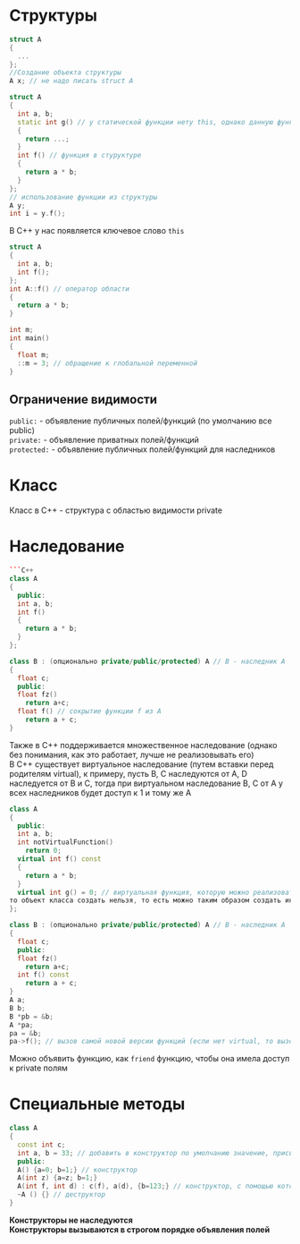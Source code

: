# Структуры 

```C++
struct A
{
  ...
};
//Создание объекта структуры
A x; // не надо писать struct A
```
```C++
struct A
{
  int a, b;
  static int g() // у статической функции нету this, однако данную функцию можно вызывать без объекта
  {
    return ...;
  }
  int f() // функция в стуруктуре
  {
    return a * b;
  }
};
// использование функции из структуры
A y;
int i = y.f();
```
В C++ у нас появляется ключевое слово `this`
```C++
struct A
{
  int a, b;
  int f();
};
int A::f() // оператор области
{
  return a * b;
}
```
```C++
int m;
int main()
{
  float m;
  ::m = 3; // обращение к глобальной переменной
}
```
## Ограничение видимости
`public:` - объявление публичных полей/функций (по умолчанию все public)\
`private:` - объявление приватных полей/функций\
`protected:` - объявление публичных полей/функций для наследников

# Класс

Класс в С++ - структура с областью видимости private

# Наследование

```C++
```C++
class A
{
  public:
  int a, b;
  int f() 
  {
    return a * b;
  }
};

class B : (опционально private/public/protected) A // B - наследник A
{
  float c;
  public:
  float fz()
    return a+c;
  float f() // сокрытие функции f из A
    return a + c;
}
```
Также в C++ поддерживается множественное наследование (однако без понимания, как это работает, лучше не реализовывать его)\
В C++ существует виртуальное наследование (путем вставки перед родителям virtual), к примеру, пусть B, C наследуются от A, D наследуется от B и C, тогда при виртуальном наследование B, C от A у всех наследников будет доступ к 1 и тому же A
```C++
class A
{
  public:
  int a, b;
  int notVirtualFunction()
    return 0;
  virtual int f() const
  {
    return a * b;
  }
  virtual int g() = 0; // виртуальная функция, которую можно реализовать в наследниках (если все функции в классе виртуальные,
то объект класса создать нельзя, то есть можно таким образом создать интерфейс)
};

class B : (опционально private/public/protected) A // B - наследник A
{
  float c;
  public:
  float fz()
    return a+c;
  int f() const 
    return a + c;
}
A a;
B b;
B *pb = &b;
A *pa;
pa = &b;
pa->f(); // вызов самой новой версии функций (если нет virtual, то вызов в зависимости от типа указателя)
```
Можно объявить функцию, как `friend` функцию, чтобы она имела доступ к private полям

# Специальные методы

```C++
class A
{
  const int c;
  int a, b = 33; // добавить в конструктор по умолчанию значение, присваиваемое полю
  public:
  A() {a=0; b=1;} // конструктор
  A(int z) {a=z; b=1;}
  A(int f, int d) : c(f), a(d), {b=123;} // конструктор, с помощью которого можно инициализировать const
  ~A () {} // деструктор
}
```
**Конструкторы не наследуются**\
**Конструкторы вызываются в строгом порядке объявления полей**
